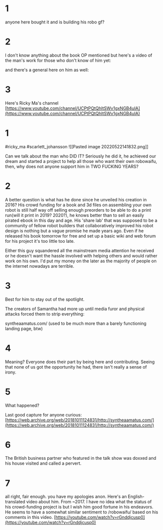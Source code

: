 # 1
anyone here bought it and is building his robo gf?

# 2
I don't know anything about the book OP mentioned but here's a video of the man's work for those who don't know of him yet:

and there's a general here on him as well:

# 3
Here's Ricky Ma's channel [https://www.youtube.com/channel/UCPtPQtQhItSWv1gxNGB4uIA](https://www.youtube.com/channel/UCPtPQtQhItSWv1gxNGB4uIA)

# 1
#ricky_ma #scarlett_johansson
![[Pasted image 20220522141832.png]]

Can we talk about the man who DID IT? Seriously he did it, he achieved our dream and started a project to help all those who want their own robowaifu, then, why does not anyone support him in TWO FUCKING YEARS?

# 2
A better question is what has he done since he unveiled his creation in 2016? His crowd funding for a book and 3d files on assembling your own robot is still half way off selling enough preorders to be able to do a print run(will it print in 2019? 2020?), he knows better than to sell an easily pirated ebook in this day and age. His 'share lab' that was supposed to be a community of fellow robot builders that collaboratively improved his robot design is nothing but a vague promise he made years ago. Even if he released his book tomorrow for free and set up a basic wiki and web forum for his project it's too little too late.  
  
Either this guy squandered all the mainstream media attention he received or he doesn't want the hassle involved with helping others and would rather work on his own. I'd put my money on the later as the majority of people on the internet nowadays are terrible.

# 3
Best for him to stay out of the spotlight.  
  
The creators of Samantha had more up until media furor and physical attacks forced them to strip everything:  
  
syntheaamatus.com/ (used to be much more than a barely functioning landing page, btw)

# 4
Meaning? Everyone does their part by being here and contributing. Seeing that none of us got the opportunity he had, there isn't really a sense of irony.

# 5
What happened?  
  
Last good capture for anyone curious:  
[https://web.archive.org/web/20181011124831/http://syntheaamatus.com/](https://web.archive.org/web/20181011124831/http://syntheaamatus.com/)

# 6
The British business partner who featured in the talk show was doxxed and his house visited and called a pervert.

# 7
all right, fair enough. you have my apologies anon. Here's an English-translated video about him. From ~2017. I have no idea what the status of his crowd-funding project is but I wish him good fortune in his endeavors. He seems to have a somewhat similar sentiment to /robowaifu/ based on his comments in this video. [https://youtube.com/watch?v=rGnddjcusp0](https://youtube.com/watch?v=rGnddjcusp0)
